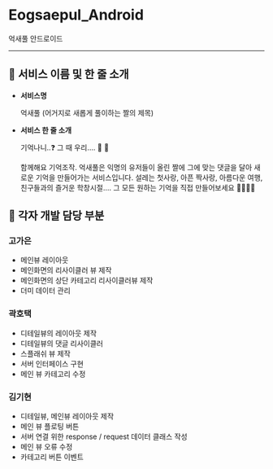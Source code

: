 # Eogsaepul_Android
억새풀 안드로이드

---

## 📌 서비스 이름 및 한 줄 소개

- **서비스명**

    억새풀 (어거지로 새롭게 풀이하는 짤의 제목)

- **서비스 한 줄 소개**

    기억나니..❓ 그 때 우리…. 💫 🥺

    함께해요 기억조작. 억새풀은 익명의 유저들이 올린 짤에 그에 맞는 댓글을 달아 새로운 기억을 만들어가는 서비스입니다. 설레는 첫사랑, 아픈 짝사랑, 아름다운 여행, 친구들과의 즐거운 학창시절…. 그 모든 원하는 기억을 직접 만들어보세요 🧙‍♀🧙‍♂

## 📌 각자 개발 담당 부분

### 고가은

- 메인뷰 레이아웃
- 메인화면의 리사이클러 뷰 제작
- 메인화면의 상단 카테고리 리사이클러뷰 제작
- 더미 데이터 관리

### 곽호택

- 디테일뷰의 레이아웃 제작
- 디테일뷰의 댓글 리사이클러
- 스플래쉬 뷰 제작
- 서버 인터페이스 구현
- 메인 뷰 카테고리 수정

### 김기현

- 디테일뷰, 메인뷰 레이아웃 제작
- 메인 뷰 플로팅 버튼
- 서버 연결 위한 response / request 데이터 클래스 작성
- 메인 뷰 오류 수정
- 카테고리 버튼 이벤트

